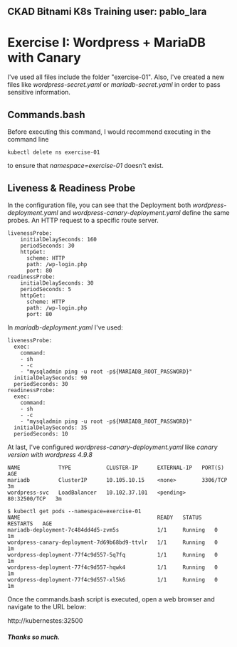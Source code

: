 

CKAD Bitnami K8s Training user: pablo_lara
---

# Exercise I: Wordpress + MariaDB with Canary

I've used all files include the folder "exercise-01". Also, I've created a new files like *wordpress-secret.yaml* or *mariadb-secret.yaml* in order to pass sensitive information.

## Commands.bash

Before executing this command, I would recommend executing in the command line
~~~
kubectl delete ns exercise-01
~~~
to ensure that *namespace=exercise-01* doesn't exist.

## Liveness & Readiness Probe

In the configuration file, you can see that the Deployment both *wordpress-deployment.yaml* and *wordpress-canary-deployment.yaml* define the same probes. An HTTP request to a specific route server.
~~~
livenessProbe:
    initialDelaySeconds: 160
    periodSeconds: 30
    httpGet:
      scheme: HTTP
      path: /wp-login.php
      port: 80
readinessProbe:
    initialDelaySeconds: 30
    periodSeconds: 5
    httpGet:
      scheme: HTTP
      path: /wp-login.php
      port: 80
~~~

In *mariadb-deployment.yaml* I've used:
~~~
livenessProbe:
  exec:
    command:
    - sh
    - -c
    - "mysqladmin ping -u root -p${MARIADB_ROOT_PASSWORD}"
  initialDelaySeconds: 90
  periodSeconds: 30
readinessProbe:
  exec:
    command:
    - sh
    - -c
    - "mysqladmin ping -u root -p${MARIADB_ROOT_PASSWORD}"
  initialDelaySeconds: 35
  periodSeconds: 10
~~~

At last, I've configured *wordpress-canary-deployment.yaml* like *canary version with wordpress 4.9.8*
~~~
NAME            TYPE           CLUSTER-IP      EXTERNAL-IP   PORT(S)        AGE
mariadb         ClusterIP      10.105.10.15    <none>        3306/TCP       3m
wordpress-svc   LoadBalancer   10.102.37.101   <pending>     80:32500/TCP   3m
~~~
~~~
$ kubectl get pods --namespace=exercise-01
NAME                                           READY   STATUS    RESTARTS   AGE
mariadb-deployment-7c484dd4d5-zvm5s            1/1     Running   0          1m
wordpress-canary-deployment-7d69b68bd9-ttvlr   1/1     Running   0          1m
wordpress-deployment-77f4c9d557-5q7fq          1/1     Running   0          1m
wordpress-deployment-77f4c9d557-hqwk4          1/1     Running   0          1m
wordpress-deployment-77f4c9d557-xl5k6          1/1     Running   0          1m
~~~

Once the commands.bash script is executed, open a web browser and navigate to the URL below:

http://kubernestes:32500

##### Thanks so much.
